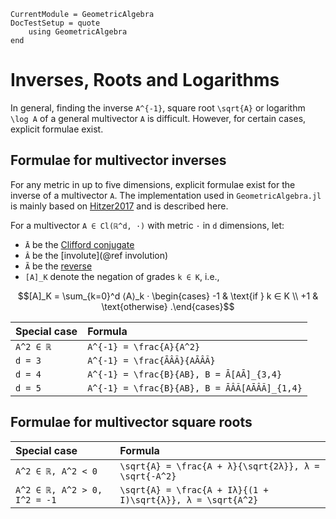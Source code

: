 ```@meta
CurrentModule = GeometricAlgebra
DocTestSetup = quote
	using GeometricAlgebra
end
```

# Inverses, Roots and Logarithms

In general, finding the inverse ``A^{-1}``, square root ``\sqrt{A}`` or logarithm ``\log A`` of a general multivector ``A`` is difficult. However, for certain cases, explicit formulae exist.

## Formulae for multivector inverses

For any metric in up to five dimensions, explicit formulae exist for the inverse of a multivector ``A``.
The implementation used in `GeometricAlgebra.jl` is mainly based on [Hitzer2017](@cite) and is described here.

For a multivector ``A ∈ Cl(ℝ^d, ·)`` with metric ``·`` in ``d`` dimensions, let:

- ``Ā`` be the [Clifford conjugate](@ref "Clifford conjugation")
- ``Â`` be the [involute](@ref involution)
- ``Ã`` be the [reverse](@ref "Reversion")
- ``[A]_K`` denote the negation of grades ``k ∈ K``, i.e.,
```math
[A]_K = \sum_{k=0}^d ⟨A⟩_k · \begin{cases}
	-1 & \text{if } k ∈ K \\
	+1 & \text{otherwise}
.\end{cases}
```

| Special case | Formula |
|:-------------|:--------|
| ``A^2 ∈ ℝ`` | ``A^{-1} = \frac{A}{A^2}`` 
| ``d = 3`` | ``A^{-1} = \frac{ĀÂÃ}{AĀÂÃ}``
| ``d = 4`` | ``A^{-1} = \frac{B}{AB}, B = Ā[AĀ]_{3,4}``
| ``d = 5`` | ``A^{-1} = \frac{B}{AB}, B = ĀÂÃ[AĀÂÃ]_{1,4}``



## Formulae for multivector square roots

| Special case | Formula |
|:-------------|:--------|
| ``A^2 ∈ ℝ, A^2 < 0`` | ``\sqrt{A} = \frac{A + λ}{\sqrt{2λ}}, λ = \sqrt{-A^2}`` 
| ``A^2 ∈ ℝ, A^2 > 0, I^2 = -1`` | ``\sqrt{A} = \frac{A + Iλ}{(1 + I)\sqrt{λ}}, λ = \sqrt{A^2}`` 

